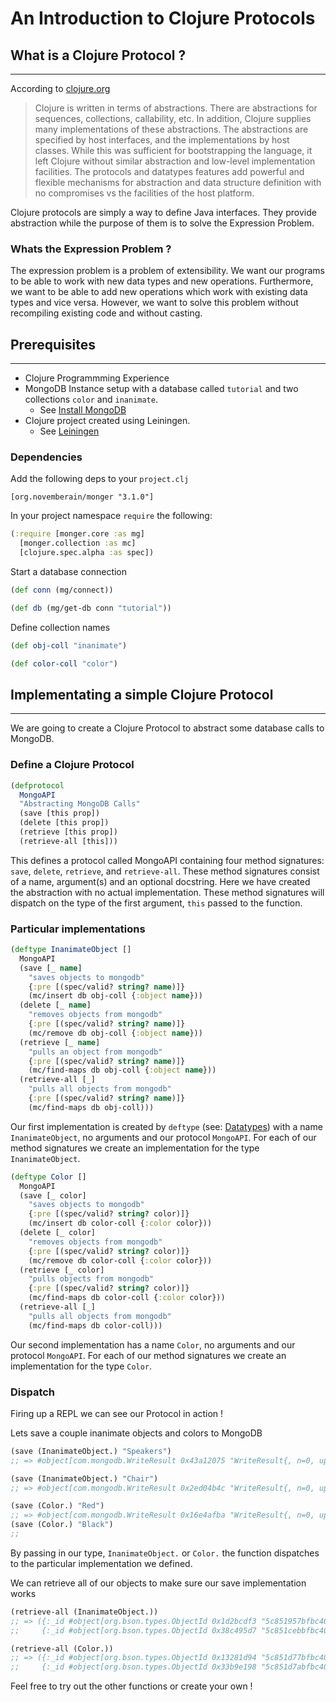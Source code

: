 # An Introduction to Clojure Protocols

## What is a Clojure Protocol ?
---
According to [clojure.org](https://clojure.org/reference/protocols)

> Clojure is written in terms of abstractions. There are abstractions for sequences, collections, callability, etc. In addition, Clojure supplies many implementations of these abstractions. The abstractions are specified by host interfaces, and the implementations by host classes. While this was sufficient for bootstrapping the language, it left Clojure without similar abstraction and low-level implementation facilities. The protocols and datatypes features add powerful and flexible mechanisms for abstraction and data structure definition with no compromises vs the facilities of the host platform.

Clojure protocols are simply a way to define Java interfaces. They provide abstraction while the purpose of
them is to solve the Expression Problem.

### Whats the Expression Problem ?

The expression problem is a problem of extensibility. We want our programs to be
able to work with new data types and new operations. Furthermore, we want to be able to
add new operations which work with existing data types and vice versa. However,
we want to solve this problem without recompiling existing code and without
casting.

## Prerequisites
---
* Clojure Programmming Experience
* MongoDB Instance setup with a database called `tutorial` and two collections `color` and `inanimate`.
  * See [Install MongoDB](https://docs.mongodb.com/manual/administration/install-community/)
* Clojure project created using Leiningen.
  * See [Leiningen](https://leiningen.org/)

### Dependencies

Add the following deps to your `project.clj`

`[org.novemberain/monger "3.1.0"]`

In your project namespace `require` the following:

```Clojure
(:require [monger.core :as mg]
  [monger.collection :as mc]
  [clojure.spec.alpha :as spec])
```

Start a database connection
```Clojure
(def conn (mg/connect))

(def db (mg/get-db conn "tutorial"))
```

Define collection names
```Clojure
(def obj-coll "inanimate")

(def color-coll "color")
```

## Implementating a simple Clojure Protocol
---
We are going to create a Clojure Protocol to abstract some database calls to MongoDB.

### Define a Clojure Protocol

```Clojure
(defprotocol
  MongoAPI
  "Abstracting MongoDB Calls"
  (save [this prop])
  (delete [this prop])
  (retrieve [this prop])
  (retrieve-all [this]))
```
This defines a protocol called MongoAPI containing four method signatures: `save`, `delete`, `retrieve`, and `retrieve-all`. These method signatures consist of a name, argument(s) and an optional docstring. Here we have created the abstraction with no actual implementation. These method signatures will dispatch on the type of the first argument, `this` passed to the function.

### Particular implementations
```Clojure
(deftype InanimateObject []
  MongoAPI
  (save [_ name]
    "saves objects to mongodb"
    {:pre [(spec/valid? string? name)]}
    (mc/insert db obj-coll {:object name}))
  (delete [_ name]
    "removes objects from mongodb"
    {:pre [(spec/valid? string? name)]}
    (mc/remove db obj-coll {:object name}))
  (retrieve [_ name]
    "pulls an object from mongodb"
    {:pre [(spec/valid? string? name)]}
    (mc/find-maps db obj-coll {:object name}))
  (retrieve-all [_]
    "pulls all objects from mongodb"
    {:pre [(spec/valid? string? name)]}
    (mc/find-maps db obj-coll)))
```
Our first implementation is created by `deftype` (see: [Datatypes](https://clojure.org/reference/datatypes)) with a name `InanimateObject`, no arguments and our protocol `MongoAPI`. For each of our method signatures we create an implementation for the type `InanimateObject`.

```Clojure
(deftype Color []
  MongoAPI
  (save [_ color]
    "saves objects to mongodb"
    {:pre [(spec/valid? string? color)]}
    (mc/insert db color-coll {:color color}))
  (delete [_ color]
    "removes objects from mongodb"
    {:pre [(spec/valid? string? color)]}
    (mc/remove db color-coll {:color color}))
  (retrieve [_ color]
    "pulls objects from mongodb"
    {:pre [(spec/valid? string? color)]}
    (mc/find-maps db color-coll {:color color}))
  (retrieve-all [_]
    "pulls all objects from mongodb"
    (mc/find-maps db color-coll)))
```

Our second implementation has a name `Color`, no arguments and our protocol `MongoAPI`. For each of our method signatures we create an implementation for the type `Color`.

### Dispatch

Firing up a REPL we can see our Protocol in action !

Lets save a couple inanimate objects and colors to MongoDB
```Clojure
(save (InanimateObject.) "Speakers")
;; => #object[com.mongodb.WriteResult 0x43a12075 "WriteResult{, n=0, updateOfExisting=false, upsertedId=null}"]

(save (InanimateObject.) "Chair")
;; => #object[com.mongodb.WriteResult 0x2ed04b4c "WriteResult{, n=0, updateOfExisting=false, upsertedId=null}"]

(save (Color.) "Red")
;; => #object[com.mongodb.WriteResult 0x16e4afba "WriteResult{, n=0, updateOfExisting=false, upsertedId=null}"]
(save (Color.) "Black")
;;
```
By passing in our type, `InanimateObject.` or `Color.` the function dispatches to the particular implementation we defined.

We can retrieve all of our objects to make sure our save implementation works
```Clojure
(retrieve-all (InanimateObject.))
;; => ({:_id #object[org.bson.types.ObjectId 0x1d2bcdf3 "5c851957bfbc40307a945861"], :object "Speakers"}
;;     {:_id #object[org.bson.types.ObjectId 0x38c495d7 "5c851cebbfbc40307a945863"], :object "Chair"})

(retrieve-all (Color.))
;; => ({:_id #object[org.bson.types.ObjectId 0x13281d94 "5c851d77bfbc40307a945864"], :color "Red"}
;;     {:_id #object[org.bson.types.ObjectId 0x33b9e198 "5c851d7abfbc40307a945865"], :color "Black"})
 ```

 Feel free to try out the other functions or create your own !

